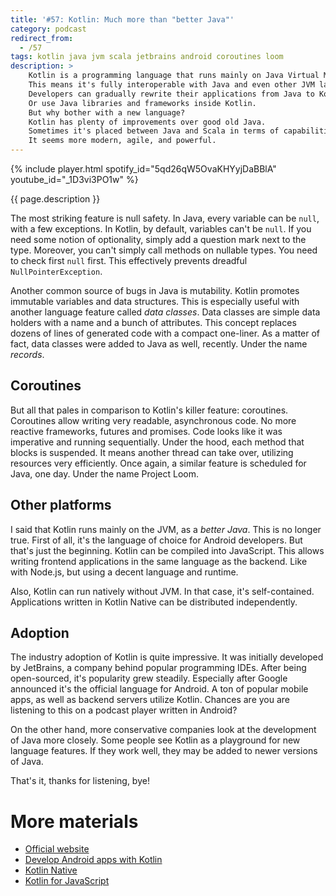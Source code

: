```yaml
---
title: '#57: Kotlin: Much more than "better Java"'
category: podcast
redirect_from:
  - /57
tags: kotlin java jvm scala jetbrains android coroutines loom
description: >
    Kotlin is a programming language that runs mainly on Java Virtual Machine.
    This means it's fully interoperable with Java and even other JVM languages.
    Developers can gradually rewrite their applications from Java to Kotlin.
    Or use Java libraries and frameworks inside Kotlin.
    But why bother with a new language?
    Kotlin has plenty of improvements over good old Java.
    Sometimes it's placed between Java and Scala in terms of capabilities.
    It seems more modern, agile, and powerful.
---
```


{% include player.html spotify_id="5qd26qW5OvaKHYyjDaBBlA" youtube_id="_1D3vi3PO1w" %}

{{ page.description }}

The most striking feature is null safety.
In Java, every variable can be `null`, with a few exceptions.
In Kotlin, by default, variables can't be `null`.
If you need some notion of optionality, simply add a question mark next to the type.
Moreover, you can't simply call methods on nullable types.
You need to check first `null` first.
This effectively prevents dreadful `NullPointerException`.

Another common source of bugs in Java is mutability.
Kotlin promotes immutable variables and data structures.
This is especially useful with another language feature called _data classes_.
Data classes are simple data holders with a name and a bunch of attributes.
This concept replaces dozens of lines of generated code with a compact one-liner.
As a matter of fact, data classes were added to Java as well, recently.
Under the name _records_.

## Coroutines

But all that pales in comparison to Kotlin's killer feature: coroutines.
Coroutines allow writing very readable, asynchronous code.
No more reactive frameworks, futures and promises.
Code looks like it was imperative and running sequentially.
Under the hood, each method that blocks is suspended.
It means another thread can take over, utilizing resources very efficiently.
Once again, a similar feature is scheduled for Java, one day.
Under the name Project Loom.

## Other platforms

I said that Kotlin runs mainly on the JVM, as a _better Java_.
This is no longer true.
First of all, it's the language of choice for Android developers.
But that's just the beginning.
Kotlin can be compiled into JavaScript.
This allows writing frontend applications in the same language as the backend.
Like with Node.js, but using a decent language and runtime.

Also, Kotlin can run natively without JVM.
In that case, it's self-contained.
Applications written in Kotlin Native can be distributed independently.

## Adoption

The industry adoption of Kotlin is quite impressive.
It was initially developed by JetBrains, a company behind popular programming IDEs.
After being open-sourced, it's popularity grew steadily.
Especially after Google announced it's the official language for Android.
A ton of popular mobile apps, as well as backend servers utilize Kotlin.
Chances are you are listening to this on a podcast player written in Android?

On the other hand, more conservative companies look at the development of Java more closely.
Some people see Kotlin as a playground for new language features.
If they work well, they may be added to newer versions of Java.

That's it, thanks for listening, bye!

# More materials

* [Official website](https://kotlinlang.org/)
* [Develop Android apps with Kotlin](https://developer.android.com/kotlin)
* [Kotlin Native](https://kotlinlang.org/docs/native-overview.html)
* [Kotlin for JavaScript](https://kotlinlang.org/docs/js-overview.html)
